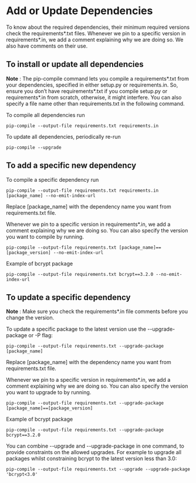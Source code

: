 # Add or Update Dependencies 

To know about the required dependencies, their minimum required versions check the requirements*.txt files.
Whenever we pin to a specific version in requirements*.in, we add a comment explaining why we are doing so. 
We also have comments on their use.

## To install or update all dependencies

**Note** : The pip-compile command lets you compile a requirements*.txt from your dependencies, specified in either setup.py or requirements.in.
So, ensure you don’t have requirements*.txt if you compile setup.py or requirements*.in from scratch, otherwise, it might interfere.
You can also specify a file name other than requirements.txt in the following command. 

To compile all dependencies run
```text
pip-compile --output-file requirements.txt requirements.in
```

To update all dependencies, periodically re-run
```text
pip-compile --upgrade
```

## To add a specific new dependency

To compile a specific dependency run 
```text
pip-compile --output-file requirements.txt requirements.in [package_name] --no-emit-index-url
```
Replace [package_name] with the dependency name you want from requirements.txt file.

Whenever we pin to a specific version in requirements*.in, we add a comment explaining why we are doing so.
You can also specify the version you want to compile by running. 
```text
pip-compile --output-file requirements.txt [package_name]==[package_version] --no-emit-index-url
```
Example of bcrypt package
```text
pip-compile --output-file requirements.txt bcrypt==3.2.0 --no-emit-index-url
```

## To update a specific dependency

**Note** : Make sure you check the requirements*.in file comments before you change the version. 

To update a specific package to the latest version use the --upgrade-package or -P flag:
```text
pip-compile --output-file requirements.txt --upgrade-package [package_name]  
```
Replace [package_name] with the dependency name you want from requirements.txt file.

Whenever we pin to a specific version in requirements*.in, we add a comment explaining why we are doing so.
You can also specify the version you want to upgrade to by running. 
```text
pip-compile --output-file requirements.txt --upgrade-package [package_name]==[package_version] 
```
Example of bcrypt package
```text
pip-compile --output-file requirements.txt --upgrade-package bcrypt==3.2.0 
```

You can combine --upgrade and --upgrade-package in one command, to provide constraints on the allowed upgrades. 
For example to upgrade all packages whilst constraining bcrypt to the latest version less than 3.0:

```text
pip-compile --output-file requirements.txt --upgrade --upgrade-package 'bcrypt<3.0'
```